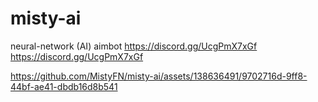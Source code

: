 # misty-ai
neural-network (AI) aimbot
https://discord.gg/UcgPmX7xGf
https://discord.gg/UcgPmX7xGf


https://github.com/MistyFN/misty-ai/assets/138636491/9702716d-9ff8-44bf-ae41-dbdb16d8b541
